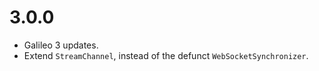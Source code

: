 # 3.0.0
* Galileo 3 updates.
* Extend `StreamChannel`, instead of the defunct `WebSocketSynchronizer`.
